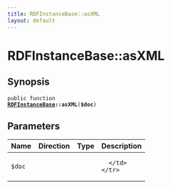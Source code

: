 ```yaml
---
title: RDFInstanceBase::asXML
layout: default
---
```


# RDFInstanceBase::asXML

## Synopsis

<code>public function <b><a href="RDFInstanceBase">RDFInstanceBase</a>::asXML</b>(<b>$doc</b>)</code>

## Parameters

<table>
  <thead>
    <tr>
      <th>Name</th>
      <th>Direction</th>
      <th>Type</th>
      <th>Description</th>
    </tr>
  </thead>
  <tbody>
    <tr>
      <td><code>$doc</code>
      <td><i></i></td>
      <td></td>
      <td>

      </td>
    </tr>
  </tbody>
</table>

